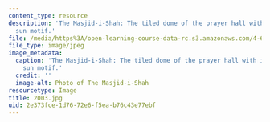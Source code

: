 ```yaml
---
content_type: resource
description: 'The Masjid-i-Shah: The tiled dome of the prayer hall with its central
  sun motif.'
file: /media/https%3A/open-learning-course-data-rc.s3.amazonaws.com/4-614-religious-architecture-and-islamic-cultures-fall-2002/2e373fce1d7672e6f5eab76c43e77ebf_2003.jpg
file_type: image/jpeg
image_metadata:
  caption: 'The Masjid-i-Shah: The tiled dome of the prayer hall with its central
    sun motif.'
  credit: ''
  image-alt: Photo of The Masjid-i-Shah
resourcetype: Image
title: 2003.jpg
uid: 2e373fce-1d76-72e6-f5ea-b76c43e77ebf
---
```

